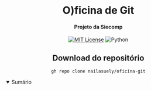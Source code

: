 <h1 align="center">
  <br>
  <br>
  O)ficina de Git
  <br>
</h1>
<h4 align="center">Projeto da Siecomp </h4>

<p align="center">
<div align="center">

[![MIT License](https://img.shields.io/badge/license-MIT-blue.svg)](https://github.com/nailasuely/oficina-git/blob/main/LICENSE)
![Python](https://img.shields.io/badge/Python-306998?logo=python&logoColor=white)

<p align="center">
  
## Download do repositório
```
gh repo clone nailasuely/oficina-git
```

</div>


<details open="open">
<summary>Sumário</summary>
